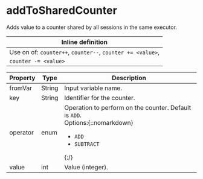 # addToSharedCounter

Adds value to a counter shared by all sessions in the same executor.

| Inline definition |
| -------- |
| Use on of: <code>counter++</code>, <code>counter--</code>, <code>counter += &lt;value&gt;</code>,
             <code>counter -= &lt;value&gt;</code> |


| Property | Type | Description |
| ------- | ------- | -------- |
| fromVar | String | Input variable name. |
| key | String | Identifier for the counter. |
| operator | enum | Operation to perform on the counter. Default is <code>ADD</code>.<br>Options:{::nomarkdown}<ul><li><code>ADD</code></li><li><code>SUBTRACT</code></li></ul>{:/} |
| value | int | Value (integer). |

